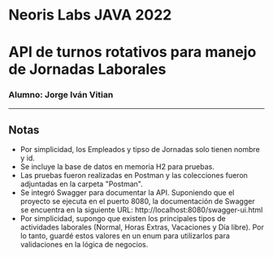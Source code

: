 # Neoris Labs JAVA 2022
# API de turnos rotativos para manejo de Jornadas Laborales
### Alumno: Jorge Iván Vitian
---
## Notas
* Por simplicidad, los Empleados y tipso de Jornadas solo tienen nombre y id.  
* Se incluye la base de datos en memoria H2 para pruebas.
* Las pruebas fueron realizadas en Postman y las colecciones fueron adjuntadas en la carpeta "Postman".
* Se integró Swagger para documentar la API. Suponiendo que el proyecto se ejecuta en el puerto 8080, la documentación de Swagger se encuentra en la siguiente URL: http://localhost:8080/swagger-ui.html
* Por simplicidad, supongo que existen los principales tipos de actividades laborales (Normal, Horas Extras, Vacaciones y Día libre). Por lo tanto, guardé estos valores en un enum para utilizarlos para validaciones en la lógica de negocios.